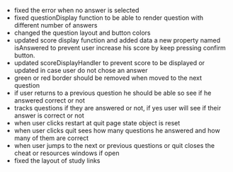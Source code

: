 - fixed the error when no answer is selected
- fixed questionDisplay function to be able to render question with different number of answers
- changed the question layout and button colors
- updated score display function and added data a new property named isAnswered to prevent user increase his score by keep pressing confirm button.
- updated scoreDisplayHandler to prevent score to be displayed or updated in case user do not chose an answer
- green or red border should be removed when moved to the next question
- if user returns to a previous question he should be able so see if he answered correct or not
- tracks questions if they are answered or not, if yes user will see if their answer is correct or not
- when user clicks restart at quit page state object is reset
- when user clicks quit sees how many questions he answered and how many of them are correct
- when user jumps to the next or previous questions or quit closes the cheat or resources windows if open 
- fixed the layout of study links